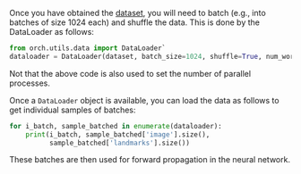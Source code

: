 Once you have obtained the [dataset](pytorch/dataset.md), you will need to batch (e.g., into batches of size 1024 each) and shuffle the data. This is done by the DataLoader as follows:
```py
from orch.utils.data import DataLoader`
dataloader = DataLoader(dataset, batch_size=1024, shuffle=True, num_workers=0)
```

Not that the above code is also used to set the number of parallel processes.

Once a `DataLoader` object is available, you can load the data as follows to get individual samples of batches:
```py
for i_batch, sample_batched in enumerate(dataloader):
    print(i_batch, sample_batched['image'].size(),
          sample_batched['landmarks'].size())
```
These batches are then used for forward propagation in the neural network.